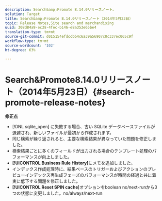 ```yaml
---
description: Search&amp;Promote 8.14.0リリースノート。
solution: Target
title: Search&amp;Promote 8.14.0リリースノート（2014年5月23日）
topic: Release Notes,Site search and merchandising
uuid: 308d84a9-ec38-4fec-b146-e8a353e65be4
translation-type: tm+mt
source-git-commit: d015154efdccbb4c6a39a56907c0c337ec065c9f
workflow-type: tm+mt
source-wordcount: '102'
ht-degree: 63%

---
```



# Search&amp;Promote8.14.0リリースノート（2014年5月23日）{#search-promote-release-notes}

**修正点**

* [!DNL sqlite_open] に失敗する場合、古い SQLite データベースファイルが退避され、新しいファイルが最初から作成されます。
* 同じ検索が繰り返されると、主要な検索結果が異なっていた問題を修正しました。
* 検索結果ごとに多くのフィールドが出力される場合のテンプレート処理のパフォーマンスが向上しました。
* **[!UICONTROL Business Rule History]**&#x200B;にメモを追加しました。
* インデックス作成処理時に、結果ベースのトリガーおよびアクションのプレビューインデックス再生成フェーズのパフォーマンスが時間の経過と共に着実に低下する問題を修正しました。
* **[!UICONTROL Reset SPIN cache]**&#x200B;オプションをboolean no/next-runから3つの状態に変更しました。no/always/next-run

